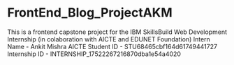 # FrontEnd_Blog_ProjectAKM

This is a frontend capstone project for the IBM SkillsBuild Web Development Internship (in colaboration with AICTE and EDUNET Foundation)
Intern Name - Ankit Mishra
AICTE Student ID - STU68465cbf164d61749441727
Internship ID -  INTERNSHIP_17522267216870dba1e54a4020
